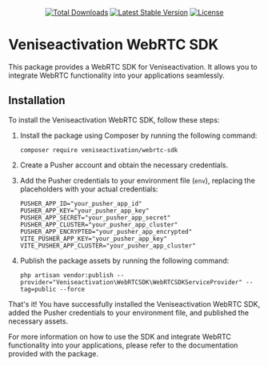 <p align="center">
<a href="https://packagist.org/packages/veniseactivation/webrtc-sdk"><img src="https://img.shields.io/packagist/dt/veniseactivation/webrtc-sdk" alt="Total Downloads"></a>
<a href="https://packagist.org/packages/veniseactivation/webrtc-sdk"><img src="https://img.shields.io/packagist/v/veniseactivation/webrtc-sdk" alt="Latest Stable Version"></a>
<a href="https://packagist.org/packages/veniseactivation/webrtc-sdk"><img src="https://img.shields.io/packagist/l/veniseactivation/webrtc-sdk" alt="License"></a>
</p>

# Veniseactivation WebRTC SDK

This package provides a WebRTC SDK for Veniseactivation. It allows you to integrate WebRTC functionality into your applications seamlessly.

## Installation

To install the Veniseactivation WebRTC SDK, follow these steps:

1. Install the package using Composer by running the following command:

    ```shell
    composer require veniseactivation/webrtc-sdk
    ```

2. Create a Pusher account and obtain the necessary credentials.

3. Add the Pusher credentials to your environment file (`env`), replacing the placeholders with your actual credentials:

    ```shell
    PUSHER_APP_ID="your_pusher_app_id"
    PUSHER_APP_KEY="your_pusher_app_key"
    PUSHER_APP_SECRET="your_pusher_app_secret"
    PUSHER_APP_CLUSTER="your_pusher_app_cluster"
    PUSHER_APP_ENCRYPTED="your_pusher_app_encrypted"
    VITE_PUSHER_APP_KEY="your_pusher_app_key"
    VITE_PUSHER_APP_CLUSTER="your_pusher_app_cluster"
    ```

4. Publish the package assets by running the following command:

    ```shell
    php artisan vendor:publish --provider="Veniseactivation\WebRTCSDK\WebRTCSDKServiceProvider" --tag=public --force
    ```

That's it! You have successfully installed the Veniseactivation WebRTC SDK, added the Pusher credentials to your environment file, and published the necessary assets.

For more information on how to use the SDK and integrate WebRTC functionality into your applications, please refer to the documentation provided with the package.

